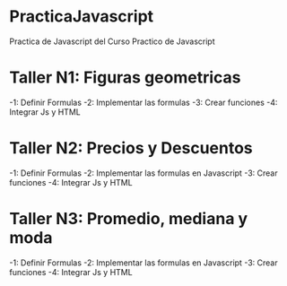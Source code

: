 # PracticaJavascript
Practica de Javascript del Curso Practico de Javascript

# Taller N1: Figuras geometricas

-1: Definir Formulas
-2: Implementar las formulas
-3: Crear funciones
-4: Integrar Js y HTML

# Taller N2: Precios y Descuentos

-1: Definir Formulas
-2: Implementar las formulas en Javascript
-3: Crear funciones
-4: Integrar Js y HTML

# Taller N3: Promedio, mediana y moda

-1: Definir Formulas
-2: Implementar las formulas en Javascript
-3: Crear funciones
-4: Integrar Js y HTML